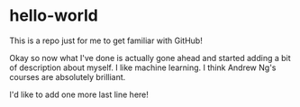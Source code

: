 # hello-world
This is a repo just for me to get familiar with GitHub!

Okay so now what I've done is actually gone ahead and started adding a bit of description about myself. I like machine learning. I think Andrew Ng's courses are absolutely brilliant.


I'd like to add one more last line here!
